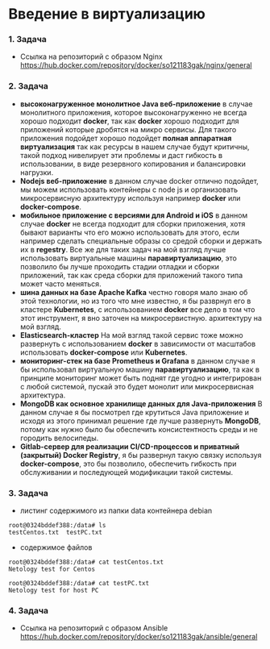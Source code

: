# Введение в виртуализацию

### 1. Задача
- Ссылка на репозиторий с образом Nginx
https://hub.docker.com/repository/docker/so121183gak/nginx/general

### 2. Задача
- **высоконагруженное монолитное Java веб-приложение** в случае монолитного приложения, которое высоконагруженно не всегда хорошо подходит **docker**, так как **docker** хорошо подходит для приложений которые дробятся на микро сервисы. Для такого приложения подойдет хорошо подойдет **полная аппаратная виртуализация** так как ресурсы в нашем случае будут критичны, такой подход нивелирует эти проблемы и даст гибкость в использовании, в виде резервного копирования и балансировки нагрузки. 
- **Nodejs веб-приложение** в данном случае docker отлично подойдет, мы можем использовать контейнеры с node js и организовать микросервисную архитектуру используя например **docker** или **docker-compose**.
- **мобильное приложение c версиями для Android и iOS** в данном случае **docker** не всегда подходит для сборки приложения, хотя бывают варианты что его можно использовать для этого, если например сделать специальные образы со средой сборки и держать их в **regestry**. Все же для таких задач на мой взгляд лучше использовать виртуальные машины **паравиртуализацию**, это позволило бы лучше проходить стадии отладки и сборки приложений, так как среда сборки для приложений такого типа может часто меняться.
- **шина данных на базе Apache Kafka** честно говоря мало знаю об этой технологии, но из того что мне известно, я бы разврнул его в кластере **Kubernetes**, с использованием **docker** все дело в том что этот инструмент, я вно заточен на микросервистную. архитектуру на мой взгляд.
- **Elasticsearch-кластер** На мой взгляд такой сервис тоже можно развернуть с использованием **docker** в зависимости от масштабов использовать **docker-compose** или **Kubernetes**. 
- **мониторинг-стек на базе Prometheus и Grafana** в данном случае я бы использовал виртуальную машину **паравиртуализацию**, та как в принципе мониторинг может быть поднят где угодно и интегрирован с любой системой, пускай это будет монолит или микросервисная архитектура.
- **MongoDB как основное хранилище данных для Java-приложения** В данном случае я бы посмотрел где крутиться Java приложение и исходя из этого принимал решение где лучше развернуть **MongoDB**, потому как нужно было бы обеспечить консистентность среды и не городить велосипеды. 
- **Gitlab-сервер для реализации CI/CD-процессов и приватный (закрытый) Docker Registry**, я бы развернул такую связку используя **docker-compose**, это бы позволило, обеспечить гибкость при обслуживании и последующей модификации такой системы.


### 3. Задача
- листинг содержимого из папки data контейнера debian
```
root@0324bddef388:/data# ls
testCentos.txt  testPC.txt
```
- содержимое файлов
```
root@0324bddef388:/data# cat testCentos.txt 
Netology test for Centos

root@0324bddef388:/data# cat testPC.txt 
Netology test for host PC
```
### 4. Задача
- Ссылка на репозиторий с образом Ansible
https://hub.docker.com/repository/docker/so121183gak/ansible/general



